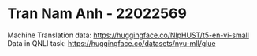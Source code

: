 # Tran Nam Anh - 22022569
Machine Translation data: https://huggingface.co/NlpHUST/t5-en-vi-small
Data in QNLI task: https://huggingface.co/datasets/nyu-mll/glue

